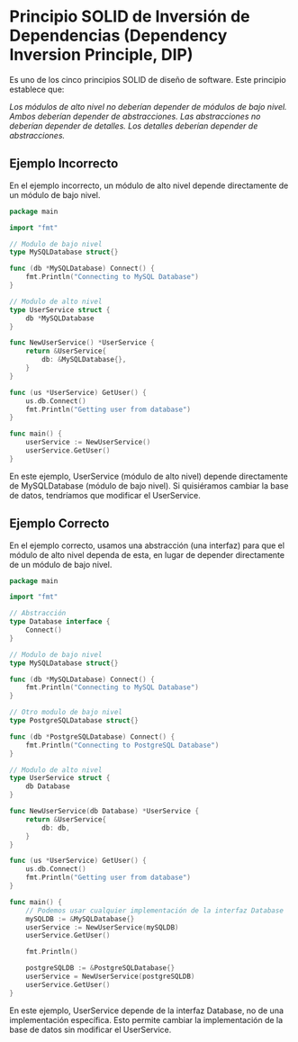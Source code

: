 # Principio SOLID de Inversión de Dependencias (Dependency Inversion Principle, DIP)

Es uno de los cinco principios SOLID de diseño de software. Este principio establece que:

_Los módulos de alto nivel no deberían depender de módulos de bajo nivel. Ambos deberían depender de abstracciones._
_Las abstracciones no deberían depender de detalles. Los detalles deberían depender de abstracciones._

## Ejemplo Incorrecto

En el ejemplo incorrecto, un módulo de alto nivel depende directamente de un módulo de bajo nivel.

```go
package main

import "fmt"

// Modulo de bajo nivel
type MySQLDatabase struct{}

func (db *MySQLDatabase) Connect() {
    fmt.Println("Connecting to MySQL Database")
}

// Modulo de alto nivel
type UserService struct {
    db *MySQLDatabase
}

func NewUserService() *UserService {
    return &UserService{
        db: &MySQLDatabase{},
    }
}

func (us *UserService) GetUser() {
    us.db.Connect()
    fmt.Println("Getting user from database")
}

func main() {
    userService := NewUserService()
    userService.GetUser()
}
```

En este ejemplo, UserService (módulo de alto nivel) depende directamente de MySQLDatabase (módulo de bajo nivel). Si quisiéramos cambiar la base de datos, tendríamos que modificar el UserService.

## Ejemplo Correcto

En el ejemplo correcto, usamos una abstracción (una interfaz) para que el módulo de alto nivel dependa de esta, en lugar de depender directamente de un módulo de bajo nivel.

```go
package main

import "fmt"

// Abstracción
type Database interface {
    Connect()
}

// Modulo de bajo nivel
type MySQLDatabase struct{}

func (db *MySQLDatabase) Connect() {
    fmt.Println("Connecting to MySQL Database")
}

// Otro modulo de bajo nivel
type PostgreSQLDatabase struct{}

func (db *PostgreSQLDatabase) Connect() {
    fmt.Println("Connecting to PostgreSQL Database")
}

// Modulo de alto nivel
type UserService struct {
    db Database
}

func NewUserService(db Database) *UserService {
    return &UserService{
        db: db,
    }
}

func (us *UserService) GetUser() {
    us.db.Connect()
    fmt.Println("Getting user from database")
}

func main() {
    // Podemos usar cualquier implementación de la interfaz Database
    mySQLDB := &MySQLDatabase{}
    userService := NewUserService(mySQLDB)
    userService.GetUser()

    fmt.Println()

    postgreSQLDB := &PostgreSQLDatabase{}
    userService = NewUserService(postgreSQLDB)
    userService.GetUser()
}
```

En este ejemplo, UserService depende de la interfaz Database, no de una implementación específica. Esto permite cambiar la implementación de la base de datos sin modificar el UserService.
